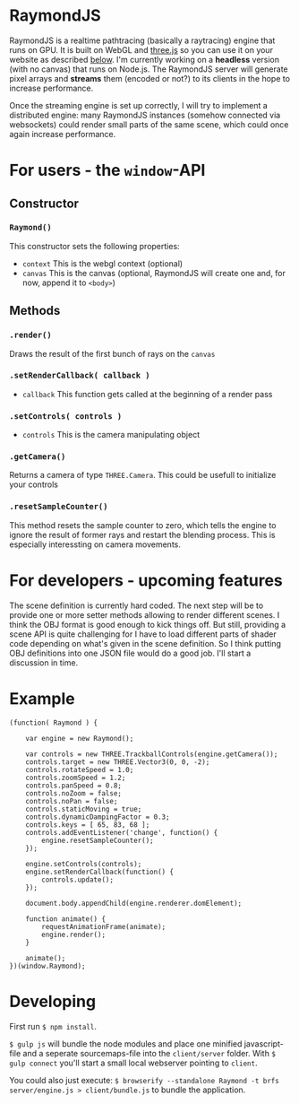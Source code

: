 # RaymondJS

RaymondJS is a realtime pathtracing (basically a raytracing) engine that runs on GPU. It is built on WebGL and [three.js](https://github.com/mrdoob/three.js/) so you can use it on your website as described [below](#user-content-for-users---the-window-api). I'm currently working on a **headless** version (with no canvas) that runs on Node.js. The RaymondJS server will generate pixel arrays and **streams** them (encoded or not?) to its clients in the hope to increase performance.

Once the streaming engine is set up correctly, I will try to implement a distributed engine: many RaymondJS instances (somehow connected via websockets) could render small parts of the same scene, which could once again increase performance.

# For users - the ```window```-API

## Constructor

### ```Raymond()```
This constructor sets the following properties:

- ```context``` This is the webgl context (optional)
- ```canvas``` This is the canvas (optional, RaymondJS will create one and, for now, append it to ```<body>```)

## Methods

### ```.render()```
Draws the result of the first bunch of rays on the ```canvas```

### ```.setRenderCallback( callback )```

- ```callback``` This function gets called at the beginning of a render pass

### ```.setControls( controls )```

- ```controls``` This is the camera manipulating object

### ```.getCamera()```
Returns a camera of type ```THREE.Camera```. This could be usefull to initialize your controls

### ```.resetSampleCounter()```
This method resets the sample counter to zero, which tells the engine to ignore the result of former rays and restart the blending process. This is especially interessting on camera movements.

# For developers - upcoming features
The scene definition is currently hard coded. The next step will be to provide one or more setter methods allowing to render different scenes. I think the OBJ format is good enough to kick things off. But still, providing a scene API is quite challenging for I have to load different parts of shader code depending on what's given in the scene definition. So I think putting OBJ definitions into one JSON file would do a good job. I'll start a discussion in time.

# Example

```
(function( Raymond ) {

    var engine = new Raymond();

    var controls = new THREE.TrackballControls(engine.getCamera());
    controls.target = new THREE.Vector3(0, 0, -2);
    controls.rotateSpeed = 1.0;
    controls.zoomSpeed = 1.2;
    controls.panSpeed = 0.8;
    controls.noZoom = false;
    controls.noPan = false;
    controls.staticMoving = true;
    controls.dynamicDampingFactor = 0.3;
    controls.keys = [ 65, 83, 68 ];
    controls.addEventListener('change', function() {
        engine.resetSampleCounter();
    });

    engine.setControls(controls);
    engine.setRenderCallback(function() {
        controls.update();
    });

    document.body.appendChild(engine.renderer.domElement);

    function animate() {
        requestAnimationFrame(animate);
        engine.render();
    }

    animate();
})(window.Raymond);
```

# Developing
First run ```$ npm install```.

```$ gulp js``` will bundle the node modules and place one minified javascript-file and a seperate sourcemaps-file into the ```client/server``` folder. With ```$ gulp connect``` you'll start a small local webserver pointing to ```client```.

You could also just execute: ```$ browserify --standalone Raymond -t brfs server/engine.js > client/bundle.js``` to bundle the application.
